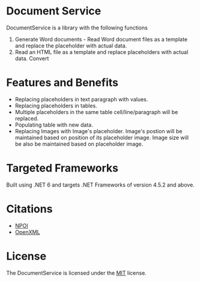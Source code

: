 # Document Service
DocumentService is a library with the following functions
1. Generate Word documents - Read Word document files as a template and replace the placeholder with actual data.
2. Read an HTML file as a template and replace placeholders with actual data. Convert

# Features and Benefits
- Replacing placeholders in text paragraph with values.
- Replacing placeholders in tables.
- Multiple placeholders in the same table cell/line/paragraph will be replaced.
- Populating table with new data.
- Replacing Images with Image's placeholder. Image's postion will be maintained based on position of its placeholder image. Image size will be also be maintained based on placeholder image.

# Targeted Frameworks
Built using .NET 6 and targets .NET Frameworks of version 4.5.2 and above.

# Citations
- [NPOI](https://github.com/nissl-lab/npoi)
- [OpenXML](https://github.com/dotnet/Open-XML-SDK)

# License
The DocumentService is licensed under the [MIT](https://github.com/OsmosysSoftware/document-service/blob/main/LICENSE) license.